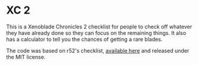 # XC 2

This is a Xenoblade Chronicles 2 checklist for people to check off whatever they have already done so they can focus on the remaining things. It also has a calculator to tell you the chances of getting a rare blades.

The code was based on r52's checklist, [available here](https://github.com/r52/xc2-checklist) and released under the MIT license.

